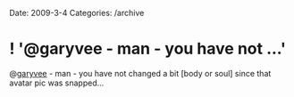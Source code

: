 Date: 2009-3-4
Categories: /archive

# ! '@garyvee - man - you have not ...'

@<a href="http://twitter.com/garyvee">garyvee</a> - man - you have not changed a bit [body or soul] since that avatar pic was snapped...
